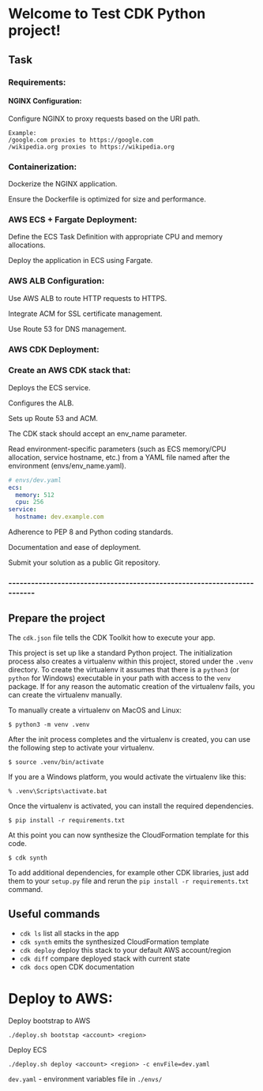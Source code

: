 
# Welcome to Test CDK Python project!

## Task
### Requirements:
#### NGINX Configuration:
Configure NGINX to proxy requests based on the URI path.
```
Example:
/google.com proxies to https://google.com
/wikipedia.org proxies to https://wikipedia.org
```
### Containerization:
Dockerize the NGINX application.

Ensure the Dockerfile is optimized for size and performance.
### AWS ECS + Fargate Deployment:
Define the ECS Task Definition with appropriate CPU and memory allocations.

Deploy the application in ECS using Fargate.
### AWS ALB Configuration:
Use AWS ALB to route HTTP requests to HTTPS.

Integrate ACM for SSL certificate management.

Use Route 53 for DNS management.
### AWS CDK Deployment:
### Create an AWS CDK stack that:
Deploys the ECS service.

Configures the ALB.

Sets up Route 53 and ACM.

The CDK stack should accept an env_name parameter.

Read environment-specific parameters (such as ECS memory/CPU allocation, service hostname, etc.) from a YAML file named after the environment (envs/env_name.yaml).
``` yaml
# envs/dev.yaml
ecs:
  memory: 512
  cpu: 256
service:
  hostname: dev.example.com
```
Adherence to PEP 8 and Python coding standards.

Documentation and ease of deployment.

Submit your solution as a public Git repository.

### ------------------------------------------------------------------------
## Prepare the project

The `cdk.json` file tells the CDK Toolkit how to execute your app.

This project is set up like a standard Python project.  The initialization
process also creates a virtualenv within this project, stored under the `.venv`
directory.  To create the virtualenv it assumes that there is a `python3`
(or `python` for Windows) executable in your path with access to the `venv`
package. If for any reason the automatic creation of the virtualenv fails,
you can create the virtualenv manually.

To manually create a virtualenv on MacOS and Linux:

```
$ python3 -m venv .venv
```

After the init process completes and the virtualenv is created, you can use the following
step to activate your virtualenv.

```
$ source .venv/bin/activate
```

If you are a Windows platform, you would activate the virtualenv like this:

```
% .venv\Scripts\activate.bat
```

Once the virtualenv is activated, you can install the required dependencies.

```
$ pip install -r requirements.txt
```

At this point you can now synthesize the CloudFormation template for this code.

```
$ cdk synth
```

To add additional dependencies, for example other CDK libraries, just add
them to your `setup.py` file and rerun the `pip install -r requirements.txt`
command.

## Useful commands

 * `cdk ls`          list all stacks in the app
 * `cdk synth`       emits the synthesized CloudFormation template
 * `cdk deploy`      deploy this stack to your default AWS account/region
 * `cdk diff`        compare deployed stack with current state
 * `cdk docs`        open CDK documentation

# Deploy to AWS:

Deploy bootstrap to AWS
```
./deploy.sh bootstap <account> <region>
```
Deploy ECS
```
./deploy.sh deploy <account> <region> -c envFile=dev.yaml
```
`dev.yaml` - environment variables file in `./envs/`